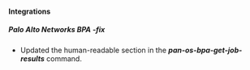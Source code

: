 
#### Integrations
##### Palo Alto Networks BPA -fix
- Updated the human-readable section in the ***pan-os-bpa-get-job-results*** command.
